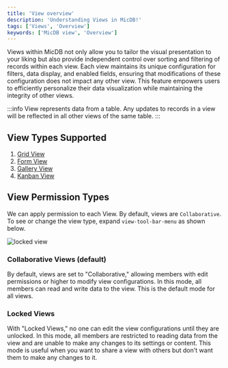 ```yaml
---
title: 'View overview'
description: 'Understanding Views in MicDB!'
tags: ['Views', 'Overview']
keywords: ['MicDB view', 'Overview']
---
```


Views within MicDB not only allow you to tailor the visual presentation to your liking but also provide independent
control over sorting and filtering of records within each view. Each view maintains its unique configuration for
filters, data display, and enabled fields, ensuring that modifications of these configuration does not impact any other view. 
This feature empowers users to efficiently personalize their data visualization while
maintaining the integrity of other views.

:::info
View represents data from a table. Any updates to records in a view will be reflected in all other views of the same table.
:::

## View Types Supported

1. [Grid View](view-types/grid)
2. [Form View](view-types/form)
3. [Gallery View](view-types/gallery)
4. [Kanban View](view-types/kanban)


## View Permission Types

We can apply permission to each View. By default, views are `Collaborative`. To see or change the view type, expand `view-tool-bar-menu` as shown below.

![locked view](/img/v2/views/locked-view.png)

### Collaborative Views (default)
By default, views are set to "Collaborative," allowing members with edit permissions or higher to modify view configurations. In this mode, all members can read and write data to the view. This is the default mode for all views.

### Locked Views
With "Locked Views," no one can edit the view configurations until they are unlocked. In this mode, all members are restricted to reading data from the view and are unable to make any changes to its settings or content. This mode is useful when you want to share a view with others but don't want them to make any changes to it.


